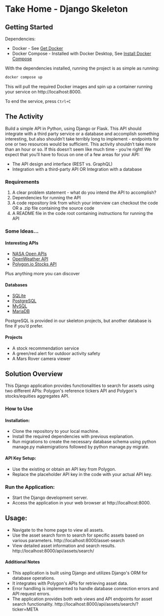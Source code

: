 # Take Home - Django Skeleton

## Getting Started
Dependencies:
* Docker - See [Get Docker](https://docs.docker.com/get-docker/)
* Docker Compose - Installed with Docker Desktop, See [Install Docker Compose](https://docs.docker.com/compose/install/)

With the dependencies installed, running the project is as simple as running:
```bash
docker compose up
```

This will pull the required Docker images and spin up a container running your service on http://localhost:8000.

To end the service, press `Ctrl+C`

## The Activity
Build a simple API in Python, using Django or Flask. This API should integrate with a third party service or a database and accomplish something interesting, but also shouldn’t take terribly long to implement - endpoints for one or two resources would be sufficient. This activity shouldn’t take more than an hour or so. If this doesn’t seem like much time - you’re right! We expect that you’ll have to focus on one of a few areas for your API:
* The API design and interface (REST vs. GraphQL)
* Integration with a third-party API OR Integration with a database

### Requirements
1. A clear problem statement - what do you intend the API to accomplish?
2. Dependencies for running the API
3. A code repository link from which your interview can checkout the code OR a .zip file containing the source code
4. A README file in the code root containing instructions for running the API

### Some Ideas...
#### Interesting APIs
* [NASA Open APIs](https://api.nasa.gov/index.html)
* [OpenWeather API](https://openweathermap.org/api)
* [Polygon.io Stocks API](https://polygon.io/)

Plus anything more you can discover
#### Databases
* [SQLite](https://www.sqlite.org/index.html)
* [PostgreSQL](https://www.postgresql.org/)
* [MySQL](https://www.mysql.com/)
* [MariaDB](https://mariadb.org/)

PostgreSQL is provided in our skeleton projects, but another database is fine if you’d prefer.
#### Projects
* A stock recommendation service
* A green/red alert for outdoor activity safety
* A Mars Rover camera viewer


## Solution Overview

This Django application provides functionalities to search for assets using two different APIs: Polygon's reference tickers API and Polygon's stocks/equities aggregates API.

### How to Use
#### Installation:

* Clone the repository to your local machine.
* Install the required dependencies with previous explanation.
* Run migrations to create the necessary database schema using python manage.py makemigrations followed by python manage.py migrate.


#### API Key Setup:

* Use the existing or obtain an API key from Polygon.
* Replace the placeholder API key in the code with your actual API key.

### Run the Application:

* Start the Django development server.
* Access the application in your web browser at http://localhost:8000.

## Usage:

* Navigate to the home page to view all assets.
* Use the asset search form to search for specific assets based on various parameters. http://localhost:8000/asset-search
* View detailed asset information and search results. http://localhost:8000/api/assets/search/

#### Additional Notes
* This application is built using Django and utilizes Django's ORM for database operations.
* It integrates with Polygon's APIs for retrieving asset data.
* Error handling is implemented to handle database connection errors and API request errors.
* The application provides both web views and API endpoints for asset search functionality. http://localhost:8000/api/assets/search/?ticker=META


